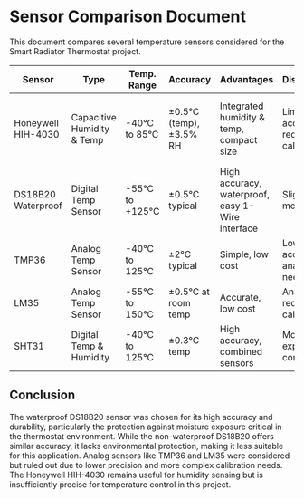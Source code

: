 # Sensor Comparison Document

This document compares several temperature sensors considered for the Smart Radiator Thermostat project.

| Sensor               | Type                      | Temp. Range      | Accuracy            | Advantages                                   | Disadvantages                            | Notes                                    |
|----------------------|---------------------------|------------------|---------------------|----------------------------------------------|------------------------------------------|------------------------------------------|
| Honeywell HIH-4030   | Capacitive Humidity & Temp | -40°C to 85°C    | ±0.5°C (temp), ±3.5% RH | Integrated humidity & temp, compact size     | Limited temp accuracy, requires calibration | Original sensor; less suited for precise temp control |
| DS18B20 Waterproof   | Digital Temp Sensor         | -55°C to +125°C  | ±0.5°C typical      | High accuracy, waterproof, easy 1-Wire interface | Slightly larger, more costly               | Selected for project due to robustness and accuracy |
| TMP36                | Analog Temp Sensor          | -40°C to 125°C   | ±2°C typical        | Simple, low cost                              | Lower accuracy, analog read needed         | Considered for simplicity                  |
| LM35                 | Analog Temp Sensor          | -55°C to 150°C   | ±0.5°C at room temp | Accurate, low cost                            | Analog, requires ADC calibration            | Possible alternative                      |
| SHT31                | Digital Temp & Humidity     | -40°C to 125°C   | ±0.3°C temp         | High accuracy, combined sensors                | More expensive, I2C complexity               | Advanced option with humidity sensing    |

## Conclusion

The waterproof DS18B20 sensor was chosen for its high accuracy and durability, particularly the protection against moisture exposure critical in the thermostat environment. While the non-waterproof DS18B20 offers similar accuracy, it lacks environmental protection, making it less suitable for this application. Analog sensors like TMP36 and LM35 were considered but ruled out due to lower precision and more complex calibration needs. The Honeywell HIH-4030 remains useful for humidity sensing but is insufficiently precise for temperature control in this project.